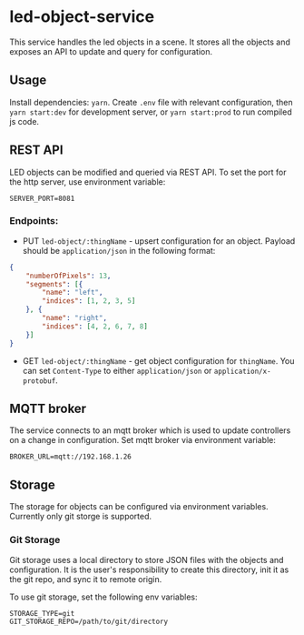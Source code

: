 # led-object-service

This service handles the led objects in a scene. It stores all the objects and exposes an API to update and query for configuration.

## Usage
Install dependencies: `yarn`.
Create `.env` file with relevant configuration, then `yarn start:dev` for development server, or `yarn start:prod` to run compiled js code.

## REST API
LED objects can be modified and queried via REST API.
To set the port for the http server, use environment variable:
```
SERVER_PORT=8081
```

### Endpoints:
- PUT `led-object/:thingName` - upsert configuration for an object. Payload should be `application/json` in the following format:
```json
{
	"numberOfPixels": 13,
	"segments": [{
		"name": "left",
		"indices": [1, 2, 3, 5]
	}, {
		"name": "right",
		"indices": [4, 2, 6, 7, 8]
	}]
}
```

- GET `led-object/:thingName` - get object configuration for `thingName`. You can set `Content-Type` to either `application/json` or `application/x-protobuf`. 

## MQTT broker
The service connects to an mqtt broker which is used to update controllers on a change in configuration.
Set mqtt broker via environment variable:
```
BROKER_URL=mqtt://192.168.1.26
```

## Storage
The storage for objects can be configured via environment variables. Currently only git storge is supported.

### Git Storage
Git storage uses a local directory to store JSON files with the objects and configuration. It is the user's responsibility to create this directory, init it as the git repo, and sync it to remote origin.

To use git storage, set the following env variables:
```
STORAGE_TYPE=git
GIT_STORAGE_REPO=/path/to/git/directory
```
